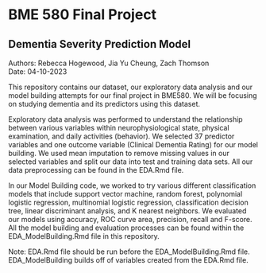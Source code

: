 # BME 580 Final Project

## Dementia Severity Prediction Model 

Authors: Rebecca Hogewood, Jia Yu Cheung, Zach Thomson  
Date: 04-10-2023

This repository contains our dataset, our exploratory data analysis and 
our model building attempts for our final project in BME580. We will be 
focusing on studying dementia and its predictors using this dataset.

Exploratory data analysis was performed to understand the relationship
between various variables within neurophysiological state, physical 
examination, and daily activities (behavior). We selected 37 predictor 
variables and one outcome variable (Clinical Dementia Rating) for our 
model building. We used mean imputation to remove missing values in our 
selected variables and split our data into test and training data sets. 
All our data preprocessing can be found in the EDA.Rmd file.

In our Model Building code, we worked to try various different 
classification models that include support vector machine, random forest, 
polynomial logistic regression, multinomial logistic regression, 
classification decision tree, linear discriminant analysis, and K nearest 
neighbors. We evaluated our models using accuracy, ROC curve area, precision, recall 
and F-score. All the model building and evaluation processes can be found 
within the EDA_ModelBuilding.Rmd file in this repository.

Note: EDA.Rmd file should be run before the EDA_ModelBuilding.Rmd file. EDA_ModelBuilding builds off of variables created from the EDA.Rmd file.
 
